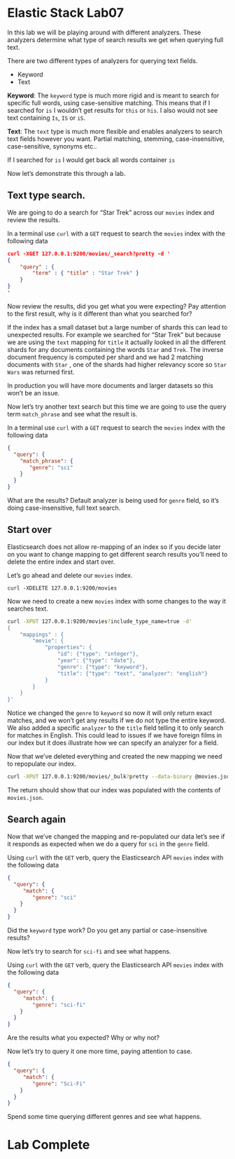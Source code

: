 # Elastic Stack Lab07
In this lab we will be playing around with different analyzers. These analyzers determine what type of search results we get when querying full text.  

There are two different types of analyzers for querying text fields. 
* Keyword
* Text

**Keyword**: 
The `keyword` type is much more rigid and is meant to search for specific full words, using case-sensitive matching.  This means that if I searched for `is` I wouldn’t get results for `this`  or `his`.  I also would not see text containing `Is`, `IS` or `iS`.

**Text**:
The `text` type is much more flexible and enables analyzers to search text fields however you want.  Partial matching, stemming, case-insensitive, case-sensitive, synonyms etc.. 

If I searched for `is` I would get back all words container `is`

Now let’s demonstrate this through a lab. 

## Text type search. 
We are going to do a search for “Star Trek” across our `movies` index and review the results. 

In a terminal use `curl` with a `GET` request to search the `movies` index with the following data 
```json
curl -XGET 127.0.0.1:9200/movies/_search?pretty -d '
{
    "query" : {
        "term" : { "title" : "Star Trek" }
    }
}
'
``` 

Now review the results, did you get what you were expecting? 
Pay attention to the first result, why is it different than what you searched for? 

If the index has a small dataset but a large number of shards this can lead to unexpected results.  For example we searched for “Star Trek” but because we are using the `text` mapping for `title` it actually looked in all the different shards for any documents containing the words `Star` and `Trek`.  The inverse document frequency is computed per shard and we had 2 matching documents with `Star` , one of the shards had higher relevancy score so `Star Wars` was returned first.  

In production you will have more documents and larger datasets so this won’t be an issue. 

Now let’s try another text search but this time we are going to use the query term `match_phrase` and see what the result is. 

In a terminal use `curl` with a `GET` request to search the `movies` index with the following data 
```json
{
  "query": {
    "match_phrase": {
       "genre": "sci"
    }
  }
}
``` 

What are the results? 
Default analyzer is being used for `genre` field, so it’s doing case-insensitive, full text search. 

## Start over 
Elasticsearch does not allow re-mapping of an index so if you decide later on you want to change mapping to get different search results you’ll need to delete the entire index and start over. 

Let’s go ahead and delete our `movies` index. 
```
curl -XDELETE 127.0.0.1:9200/movies
```


Now we need to create a new `movies` index with some changes to the way it searches text. 

```bash
curl -XPUT 127.0.0.1:9200/movies?include_type_name=true -d'
{
    "mappings" : {
        "movie": {
            "properties": {
                "id": {"type": "integer"},
                "year": {"type": "date"},
                "genre": {"type": "keyword"},
                "title": {"type": "text", "analyzer": "english"}
            }
        }
    }
}'
```

Notice we changed the `genre` to `keyword` so now it will only return exact matches,  and we won’t get any results if we do not type the entire keyword.  We also added a specific `analyzer` to the `title` field telling it to only search for matches in English.  This could lead to issues if we have foreign films in our index but it does illustrate how we can specify an analyzer for a field. 

Now that we’ve deleted everything and created the new mapping we need to repopulate our index. 

```bash
curl -XPUT 127.0.0.1:9200/movies/_bulk?pretty --data-binary @movies.json
```

The return should show that our index was populated with the contents of `movies.json`. 

## Search again 
Now that we’ve changed the mapping and re-populated our data let’s see if it responds as expected when we do a query for `sci` in the `genre` field. 

Using `curl` with the `GET` verb, query the Elasticsearch API `movies` index with the following data
```json
{ 
  "query": {
     "match": {
        "genre": "sci"
    }
  }
}
```

Did the `keyword` type work? Do you get any partial or case-insensitive results? 

Now let’s try to search for `sci-fi` and see what happens. 

Using `curl` with the `GET` verb, query the Elasticsearch API `movies` index with the following data
```json
{ 
  "query": {
     "match": {
        "genre": "sci-fi"
    }
  }
}
```

Are the results what you expected?
Why or why not? 

Now let’s try to query it one more time, paying attention to case.
```json
{ 
  "query": {
     "match": {
        "genre": "Sci-Fi"
    }
  }
}
```

Spend some time querying different genres and see what happens.  

# Lab Complete
